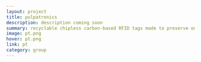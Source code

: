 ```yaml
---
layout: project
title: pulpatronics
description: description coming soon
summary: recyclable chipless carbon-based RFID tags made to preserve our world’s natural resources
image: pt.png
hover: pt.png
link: pt
category: group
---
```


